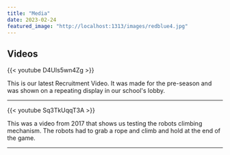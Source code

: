 ```yaml
---
title: "Media"
date: 2023-02-24
featured_image: "http://localhost:1313/images/redblue4.jpg"
---
```


## Videos

{{< youtube D4UIs5wn4Zg >}}

This is our latest Recruitment Video. It was made for the pre-season and was shown on a repeating display in our school's lobby.

---

{{< youtube Sq3TkUqqT3A >}}

This was a video from 2017 that shows us testing the robots climbing mechanism. The robots had to grab a rope and climb and hold at the end of the game.

---